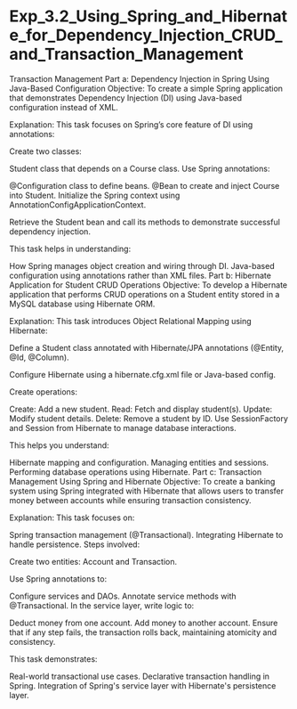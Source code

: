 # Exp_3.2_Using_Spring_and_Hibernate_for_Dependency_Injection_CRUD_and_Transaction_Management

Transaction Management
Part a: Dependency Injection in Spring Using Java-Based Configuration
Objective:
To create a simple Spring application that demonstrates Dependency Injection (DI) using Java-based configuration instead of XML.

Explanation:
This task focuses on Spring’s core feature of DI using annotations:

Create two classes:

Student class that depends on a Course class.
Use Spring annotations:

@Configuration class to define beans.
@Bean to create and inject Course into Student.
Initialize the Spring context using AnnotationConfigApplicationContext.

Retrieve the Student bean and call its methods to demonstrate successful dependency injection.

This task helps in understanding:

How Spring manages object creation and wiring through DI.
Java-based configuration using annotations rather than XML files.
Part b: Hibernate Application for Student CRUD Operations
Objective:
To develop a Hibernate application that performs CRUD operations on a Student entity stored in a MySQL database using Hibernate ORM.

Explanation:
This task introduces Object Relational Mapping using Hibernate:

Define a Student class annotated with Hibernate/JPA annotations (@Entity, @Id, @Column).

Configure Hibernate using a hibernate.cfg.xml file or Java-based config.

Create operations:

Create: Add a new student.
Read: Fetch and display student(s).
Update: Modify student details.
Delete: Remove a student by ID.
Use SessionFactory and Session from Hibernate to manage database interactions.

This helps you understand:

Hibernate mapping and configuration.
Managing entities and sessions.
Performing database operations using Hibernate.
Part c: Transaction Management Using Spring and Hibernate
Objective:
To create a banking system using Spring integrated with Hibernate that allows users to transfer money between accounts while ensuring transaction consistency.

Explanation:
This task focuses on:

Spring transaction management (@Transactional).
Integrating Hibernate to handle persistence.
Steps involved:

Create two entities: Account and Transaction.

Use Spring annotations to:

Configure services and DAOs.
Annotate service methods with @Transactional.
In the service layer, write logic to:

Deduct money from one account.
Add money to another account.
Ensure that if any step fails, the transaction rolls back, maintaining atomicity and consistency.

This task demonstrates:

Real-world transactional use cases.
Declarative transaction handling in Spring.
Integration of Spring's service layer with Hibernate's persistence layer.
